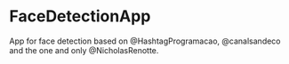 # FaceDetectionApp
App for face detection based on @HashtagProgramacao, @canalsandeco and the one and only @NicholasRenotte.
